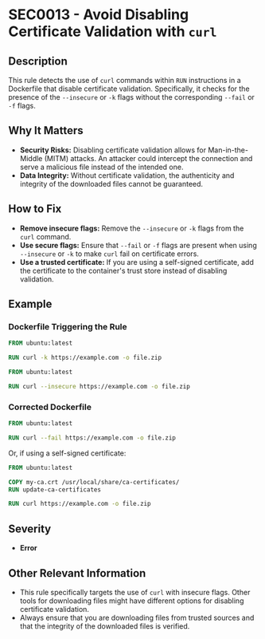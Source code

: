 # SEC0013 - Avoid Disabling Certificate Validation with `curl`

## Description

This rule detects the use of `curl` commands within `RUN` instructions in a Dockerfile that disable certificate validation. Specifically, it checks for the presence of the `--insecure` or `-k` flags without the corresponding `--fail` or `-f` flags.

## Why It Matters

-   **Security Risks:** Disabling certificate validation allows for Man-in-the-Middle (MITM) attacks. An attacker could intercept the connection and serve a malicious file instead of the intended one.
-   **Data Integrity:** Without certificate validation, the authenticity and integrity of the downloaded files cannot be guaranteed.

## How to Fix

-   **Remove insecure flags:** Remove the `--insecure` or `-k` flags from the `curl` command.
-   **Use secure flags:** Ensure that `--fail` or `-f` flags are present when using `--insecure` or `-k` to make `curl` fail on certificate errors.
-   **Use a trusted certificate:** If you are using a self-signed certificate, add the certificate to the container's trust store instead of disabling validation.

## Example

### Dockerfile Triggering the Rule

```dockerfile
FROM ubuntu:latest

RUN curl -k https://example.com -o file.zip
```
```dockerfile
FROM ubuntu:latest

RUN curl --insecure https://example.com -o file.zip
```

### Corrected Dockerfile

```dockerfile
FROM ubuntu:latest

RUN curl --fail https://example.com -o file.zip
```

Or, if using a self-signed certificate:

```dockerfile
FROM ubuntu:latest

COPY my-ca.crt /usr/local/share/ca-certificates/
RUN update-ca-certificates

RUN curl https://example.com -o file.zip
```

## Severity

  - **Error**

## Other Relevant Information

-   This rule specifically targets the use of `curl` with insecure flags. Other tools for downloading files might have different options for disabling certificate validation.
-   Always ensure that you are downloading files from trusted sources and that the integrity of the downloaded files is verified.
